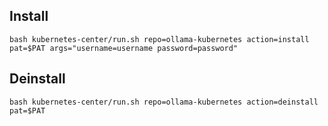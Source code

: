 Install
---------

```
bash kubernetes-center/run.sh repo=ollama-kubernetes action=install pat=$PAT args="username=username password=password"
```

Deinstall
---------

```
bash kubernetes-center/run.sh repo=ollama-kubernetes action=deinstall pat=$PAT
```
